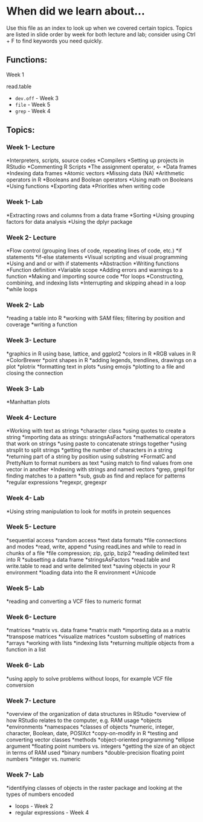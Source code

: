 # When did we learn about...

Use this file as an index to look up when we covered certain topics. Topics are listed in slide order by week for both lecture and lab; consider using Ctrl + F to find keywords you need quickly.

## Functions:

Week 1

read.table



* `dev.off` - Week 3
* `file` - Week 5
* `grep` - Week 4

## Topics:

### Week 1- Lecture
*Interpreters, scripts, source codes
*Compilers
*Setting up projects in RStudio
*Commenting R Scripts
*The assignment operator, <-
*Data frames
*Indexing data frames
*Atomic vectors
*Missing data (NA)
*Arithmetic operators in R
*Booleans and Boolean operators
*Using math on Booleans
*Using functions
*Exporting data
*Priorities when writing code

### Week 1- Lab
*Extracting rows and columns from a data frame
*Sorting
*Using grouping factors for data analysis
*Using the dplyr package

### Week 2- Lecture
*Flow control (grouping lines of code, repeating lines of code, etc.)
*if statements
*if-else statements
*Visual scripting and visual programming
*Using and and or with if statements
*Abstraction
*Writing functions
*Function definition
*Variable scope
*Adding errors and warnings to a function
*Making and importing source code
*for loops
*Constructing, combining, and indexing lists
*Interrupting and skipping ahead in a loop
*while loops

### Week 2- Lab
*reading a table into R
*working with SAM files; filtering by position and coverage
*writing a function

### Week 3- Lecture
*graphics in R using base, lattice, and ggplot2
*colors in R
*RGB values in R
*ColorBrewer
*point shapes in R
*adding legends, trendlines, drawings on a plot
*plotrix
*formatting text in plots
*using emojis
*plotting to a file and closing the connection

### Week 3- Lab
*Manhattan plots

### Week 4- Lecture
*Working with text as strings
*character class
*using quotes to create a string
*importing data as strings: stringsAsFactors
*mathematical operators that work on strings
*using paste to concatenate strings together
*using strsplit to split strings
*getting the number of characters in a string
*returning part of a string by position using substring
*FormatC and PrettyNum to format numbers as text
*using match to find values from one vector in another
*Indexing with strings and named vectors
*grep, grepl for finding matches to a pattern
*sub, gsub as find and replace for patterns
*regular expressions
*regexpr, gregexpr

### Week 4- Lab
*Using string manipulation to look for motifs in protein sequences

### Week 5- Lecture
*sequential access
*random access
*text data formats
*file connections and modes
*read, write, append
*using readLines and while to read in chunks of a file
*file compression; zip, gzip, bzip2
*reading delimited text into R
*subsetting a data frame
*stringsAsFactors
*read.table and write.table to read and write delimited text
*saving objects in your R environment
*loading data into the R environment
*Unicode

### Week 5- Lab
*reading and converting a VCF files to numeric format

### Week 6- Lecture
*matrices
*matrix vs. data frame
*matrix math
*importing data as a matrix
*transpose matrices
*visualize matrices
*custom subsetting of matrices
*arrays
*working with lists
*indexing lists
*returning multiple objects from a function in a list

### Week 6- Lab
*using apply to solve problems without loops, for example VCF file conversion

### Week 7- Lecture
*overview of the organization of data structures in RStudio
*overview of how RStudio relates to the computer, e.g. RAM usage
*objects
*environments
*namespaces
*classes of objects
*numeric, integer, character, Boolean, date, POSIXct
*copy-on-modify in R
*testing and converting vector classes
*methods
*object-oriented programming
*ellipse argument
*floating point numbers vs. integers
*getting the size of an object in terms of RAM used
*binary numbers
*double-precision floating point numbers
*integer vs. numeric

### Week 7- Lab
*identifying classes of objects in the raster package and looking at the types of numbers encoded


* loops - Week 2
* regular expressions - Week 4
